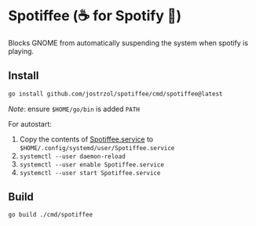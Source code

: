 # Spotiffee (☕ for Spotify 🎵)

Blocks GNOME from automatically suspending the system when spotify is playing.

## Install

```sh
go install github.com/jostrzol/spotiffee/cmd/spotiffee@latest
```

*Note*: ensure `$HOME/go/bin` is added `PATH`

For autostart:

1. Copy the contents of [Spotiffee.service](./service/Spotiffee.service) to `$HOME/.config/systemd/user/Spotiffee.service`
2. `systemctl --user daemon-reload`
3. `systemctl --user enable Spotiffee.service`
4. `systemctl --user start Spotiffee.service`

## Build

```sh
go build ./cmd/spotiffee
```
